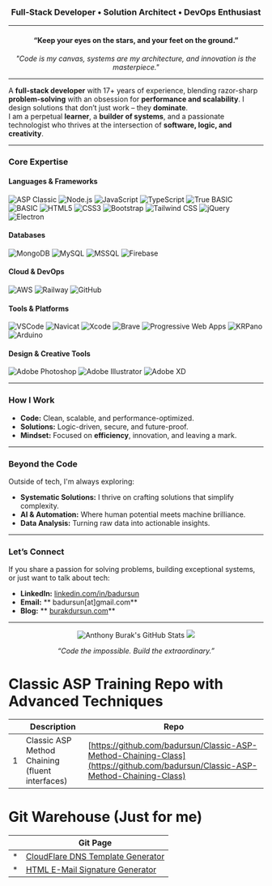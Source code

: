 <h3 align="center">Full-Stack Developer • Solution Architect • DevOps Enthusiast</h3>

---

<h4 align="center">“Keep your eyes on the stars, and your feet on the ground.”</h4>
<p align="center">
    <em>"Code is my canvas, systems are my architecture, and innovation is the masterpiece."</em>
</p>

---

A **full-stack developer** with 17+ years of experience, blending razor-sharp **problem-solving** with an obsession for **performance and scalability**. I design solutions that don’t just work – they **dominate**.  
I am a perpetual **learner**, a **builder of systems**, and a passionate technologist who thrives at the intersection of **software, logic, and creativity**.

---

### **Core Expertise**
#### **Languages & Frameworks**
![ASP Classic](https://img.shields.io/badge/ASP-Classic-00599C?style=flat-square&logo=html5&logoColor=white)
![Node.js](https://img.shields.io/badge/Node.js-339933?style=flat-square&logo=node.js&logoColor=white)
![JavaScript](https://img.shields.io/badge/JavaScript-ES6%2B-F7DF1E?style=flat-square&logo=javascript&logoColor=black)
![TypeScript](https://img.shields.io/badge/TypeScript-007ACC?style=flat-square&logo=typescript&logoColor=white)
![True BASIC](https://img.shields.io/badge/True_BASIC-000000?style=flat-square&logoColor=white)
![BASIC](https://img.shields.io/badge/BASIC-808080?style=flat-square&logoColor=white)
![HTML5](https://img.shields.io/badge/HTML5-E34F26?style=flat-square&logo=html5&logoColor=white)
![CSS3](https://img.shields.io/badge/CSS3-1572B6?style=flat-square&logo=css3&logoColor=white)
![Bootstrap](https://img.shields.io/badge/Bootstrap-563D7C?style=flat-square&logo=bootstrap&logoColor=white)
![Tailwind CSS](https://img.shields.io/badge/Tailwind_CSS-38B2AC?style=flat-square&logo=tailwind-css&logoColor=white)
![jQuery](https://img.shields.io/badge/jQuery-0769AD?style=flat-square&logo=jquery&logoColor=white)
![Electron](https://img.shields.io/badge/Electron-47848F?style=flat-square&logo=electron&logoColor=white)

#### **Databases**
![MongoDB](https://img.shields.io/badge/MongoDB-47A248?style=flat-square&logo=mongodb&logoColor=white)
![MySQL](https://img.shields.io/badge/MySQL-00000F?style=flat-square&logo=mysql&logoColor=white)
![MSSQL](https://img.shields.io/badge/Microsoft_SQL_Server-CC2927?style=flat-square&logo=microsoft-sql-server&logoColor=white)
![Firebase](https://img.shields.io/badge/Firebase-FFCA28?style=flat-square&logo=firebase&logoColor=black)

#### **Cloud & DevOps**
![AWS](https://img.shields.io/badge/AWS-232F3E?style=flat-square&logo=amazon-aws&logoColor=white)
![Railway](https://img.shields.io/badge/Railway-0B0D11?style=flat-square&logo=railway&logoColor=white)
![GitHub](https://img.shields.io/badge/GitHub-181717?style=flat-square&logo=github&logoColor=white)

#### **Tools & Platforms**
![VSCode](https://img.shields.io/badge/VSCode-007ACC?style=flat-square&logo=visual-studio-code&logoColor=white)
![Navicat](https://img.shields.io/badge/Navicat-FF9800?style=flat-square&logoColor=white)
![Xcode](https://img.shields.io/badge/Xcode-007ACC?style=flat-square&logo=xcode&logoColor=white)
![Brave](https://img.shields.io/badge/Brave-FF5722?style=flat-square&logo=brave&logoColor=white)
![Progressive Web Apps](https://img.shields.io/badge/Progressive_Web_Apps-5A0FC8?style=flat-square&logo=pwa&logoColor=white)
![KRPano](https://img.shields.io/badge/KRPano-000000?style=flat-square&logoColor=white)
![Arduino](https://img.shields.io/badge/Arduino-00979D?style=flat-square&logo=arduino&logoColor=white)

#### **Design & Creative Tools**
![Adobe Photoshop](https://img.shields.io/badge/Adobe_Photoshop-31A8FF?style=flat-square&logo=adobe-photoshop&logoColor=white)
![Adobe Illustrator](https://img.shields.io/badge/Adobe_Illustrator-FF9A00?style=flat-square&logo=adobe-illustrator&logoColor=white)
![Adobe XD](https://img.shields.io/badge/Adobe_XD-FF61F6?style=flat-square&logo=adobe-xd&logoColor=white)

---

### **How I Work**
- **Code:** Clean, scalable, and performance-optimized.  
- **Solutions:** Logic-driven, secure, and future-proof.  
- **Mindset:** Focused on **efficiency**, innovation, and leaving a mark.

---

### **Beyond the Code**
Outside of tech, I'm always exploring:  
- **Systematic Solutions:** I thrive on crafting solutions that simplify complexity.  
- **AI & Automation:** Where human potential meets machine brilliance.  
- **Data Analysis:** Turning raw data into actionable insights.  

---

### **Let’s Connect**
If you share a passion for solving problems, building exceptional systems, or just want to talk about tech:  
- **LinkedIn:** [linkedin.com/in/badursun](https://tr.linkedin.com/in/badursun)
- **Email:** ** badursun[at]gmail.com**
- **Blog:** ** [burakdursun.com](https://burakdursun.com)**

---

<p align="center">
    <img src="https://github-readme-stats.vercel.app/api?username=badursun&show_icons=true&theme=tokyonight" alt="Anthony Burak's GitHub Stats" /> <img src="https://github-readme-stats.vercel.app/api/top-langs/?username=badursun&layout=compact" />
</p>

<p align="center">
    <em>“Code the impossible. Build the extraordinary.”</em>
</p>

# Classic ASP Training Repo with Advanced Techniques

| | Description | Repo |
| ------------- | ------------- | ------------- |
|1|Classic ASP Method Chaining (fluent interfaces)|[https://github.com/badursun/Classic-ASP-Method-Chaining-Class](https://github.com/badursun/Classic-ASP-Method-Chaining-Class)|

# Git Warehouse (Just for me)
| | Git Page |
| ------------- | ------------- |
|*|[CloudFlare DNS Template Generator](https://badursun.github.io/Cloudflare-DNS-Template-Generator/)|
|*|[HTML E-Mail Signature Generator](https://badursun.github.io/HTML-Email-Sign-Creator/)|
